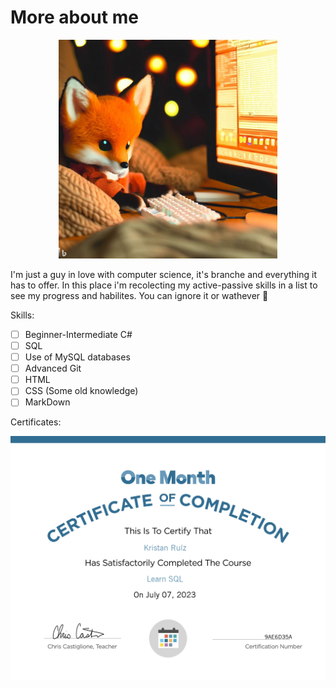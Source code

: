 # More about me

<p align="center">
  <img src="../Images/Foxxy1.jpg" width="350">
</p>

I'm just a guy in love with computer science, it's branche and everything it has to offer. In this place i'm recolecting my active-passive skills in a list to see my progress and habilites. You can ignore it or wathever 🦊

Skills:

- [ ] Beginner-Intermediate C#
- [ ] SQL
- [ ] Use of MySQL databases
- [ ] Advanced Git
- [ ] HTML
- [ ] CSS (Some old knowledge)
- [ ] MarkDown

Certificates:

![SQL Certificate - One Month](../resume/certificatesNmore/onemonthsqlcertificate.jpg)
